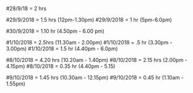 
#28/9/18 = 2 hrs

#29/9/2018 = 1.5 hrs (12pm-1.30pm)
#29/9/2018 = 1 hr (5pm-6.0pm)

#30/9/2018 =  1.10 hr (4.50pm - 6.00 pm)

#1/10/2018 = 2.5hrs (11.30am - 2.00pm)
#1/10/2018 = .5 hr (3.30pm - 3.00pm)
#1/10/2018 =  1.5 hr (4.40pm - 6.0pm)

#8/10/2018 =  4.20 hrs (10.20am - 1.40pm)
#8/10/2018 =  2.15 hrs (2.00pm - 4.15pm)
#8/10/2018 =  0.35 hr (4.40pm - 5.15)

#9/10/2018 =  1.45 hrs (10.30am - 12.15pm)
#9/10/2018 =  0.45 hr (1.10am - 1.55pm)